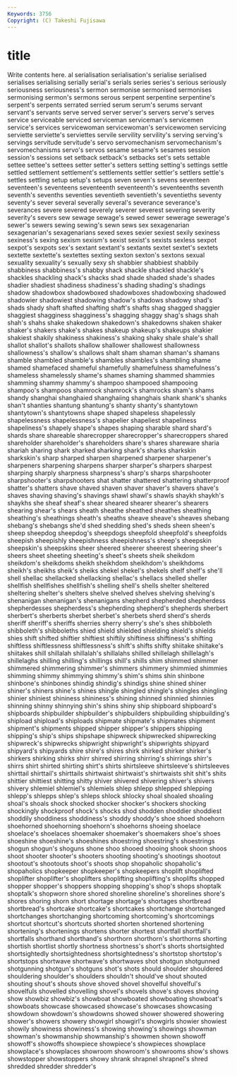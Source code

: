 ```yaml
---
Keywords: 3756 
Copyright: (C) Takeshi Fujisawa
---
```


# title

Write contents here.
al serialisation serialisation's serialise serialised serialises serialising serially serial's
serials series series's serious seriously seriousness seriousness's sermon sermonise sermonised
sermonises sermonising sermon's sermons serous serpent serpentine serpentine's serpent's serpents
serrated serried serum serum's serums servant servant's servants serve served
server server's servers serve's serves service serviceable serviced serviceman serviceman's
servicemen service's services servicewoman servicewoman's servicewomen servicing serviette serviette's serviettes
servile servility servility's serving serving's servings servitude servitude's servo servomechanism
servomechanism's servomechanisms servo's servos sesame sesame's sesames session session's sessions
set setback setback's setbacks set's sets settable settee settee's settees
setter setter's setters setting setting's settings settle settled settlement settlement's
settlements settler settler's settlers settle's settles settling setup setup's setups
seven seven's sevens seventeen seventeen's seventeens seventeenth seventeenth's seventeenths seventh
seventh's sevenths seventies seventieth seventieth's seventieths seventy seventy's sever several
severally several's severance severance's severances severe severed severely severer severest
severing severity severity's severs sew sewage sewage's sewed sewer sewerage
sewerage's sewer's sewers sewing sewing's sewn sews sex sexagenarian sexagenarian's
sexagenarians sexed sexes sexier sexiest sexily sexiness sexiness's sexing sexism
sexism's sexist sexist's sexists sexless sexpot sexpot's sexpots sex's sextant
sextant's sextants sextet sextet's sextets sextette sextette's sextettes sexting sexton
sexton's sextons sexual sexuality sexuality's sexually sexy sh shabbier shabbiest
shabbily shabbiness shabbiness's shabby shack shackle shackled shackle's shackles shackling
shack's shacks shad shade shaded shade's shades shadier shadiest shadiness
shadiness's shading shading's shadings shadow shadowbox shadowboxed shadowboxes shadowboxing shadowed
shadowier shadowiest shadowing shadow's shadows shadowy shad's shads shady shaft
shafted shafting shaft's shafts shag shagged shaggier shaggiest shagginess shagginess's
shagging shaggy shag's shags shah shah's shahs shake shakedown shakedown's
shakedowns shaken shaker shaker's shakers shake's shakes shakeup shakeup's shakeups
shakier shakiest shakily shakiness shakiness's shaking shaky shale shale's shall
shallot shallot's shallots shallow shallower shallowest shallowness shallowness's shallow's shallows
shalt sham shaman shaman's shamans shamble shambled shamble's shambles shambles's
shambling shame shamed shamefaced shameful shamefully shamefulness shamefulness's shameless shamelessly
shame's shames shaming shammed shammies shamming shammy shammy's shampoo shampooed
shampooing shampoo's shampoos shamrock shamrock's shamrocks sham's shams shandy shanghai
shanghaied shanghaiing shanghais shank shank's shanks shan't shanties shantung shantung's
shanty shanty's shantytown shantytown's shantytowns shape shaped shapeless shapelessly shapelessness
shapelessness's shapelier shapeliest shapeliness shapeliness's shapely shape's shapes shaping sharable
shard shard's shards share shareable sharecropper sharecropper's sharecroppers shared shareholder
shareholder's shareholders share's shares shareware sharia shariah sharing shark sharked
sharking shark's sharks sharkskin sharkskin's sharp sharped sharpen sharpened sharpener
sharpener's sharpeners sharpening sharpens sharper sharper's sharpers sharpest sharping sharply
sharpness sharpness's sharp's sharps sharpshooter sharpshooter's sharpshooters shat shatter shattered
shattering shatterproof shatter's shatters shave shaved shaven shaver shaver's shavers
shave's shaves shaving shaving's shavings shawl shawl's shawls shaykh shaykh's
shaykhs she sheaf sheaf's shear sheared shearer shearer's shearers shearing
shear's shears sheath sheathe sheathed sheathes sheathing sheathing's sheathings sheath's
sheaths sheave sheave's sheaves shebang shebang's shebangs she'd shed shedding
shed's sheds sheen sheen's sheep sheepdog sheepdog's sheepdogs sheepfold sheepfold's
sheepfolds sheepish sheepishly sheepishness sheepishness's sheep's sheepskin sheepskin's sheepskins sheer
sheered sheerer sheerest sheering sheer's sheers sheet sheeting sheeting's sheet's
sheets sheik sheikdom sheikdom's sheikdoms sheikh sheikhdom sheikhdom's sheikhdoms sheikh's
sheikhs sheik's sheiks shekel shekel's shekels shelf shelf's she'll shell
shellac shellacked shellacking shellac's shellacs shelled sheller shellfish shellfishes shellfish's
shelling shell's shells shelter sheltered sheltering shelter's shelters shelve shelved
shelves shelving shelving's shenanigan shenanigan's shenanigans shepherd shepherded shepherdess shepherdesses
shepherdess's shepherding shepherd's shepherds sherbert sherbert's sherberts sherbet sherbet's sherbets
sherd sherd's sherds sheriff sheriff's sheriffs sherries sherry sherry's she's
shes shibboleth shibboleth's shibboleths shied shield shielded shielding shield's shields
shies shift shifted shiftier shiftiest shiftily shiftiness shiftiness's shifting shiftless
shiftlessness shiftlessness's shift's shifts shifty shiitake shiitake's shiitakes shill shillalah
shillalah's shillalahs shilled shillelagh shillelagh's shillelaghs shilling shilling's shillings shill's
shills shim shimmed shimmer shimmered shimmering shimmer's shimmers shimmery shimmied
shimmies shimming shimmy shimmying shimmy's shim's shims shin shinbone shinbone's
shinbones shindig shindig's shindigs shine shined shiner shiner's shiners shine's
shines shingle shingled shingle's shingles shingling shinier shiniest shininess shininess's
shining shinned shinnied shinnies shinning shinny shinnying shin's shins shiny
ship shipboard shipboard's shipboards shipbuilder shipbuilder's shipbuilders shipbuilding shipbuilding's shipload
shipload's shiploads shipmate shipmate's shipmates shipment shipment's shipments shipped shipper
shipper's shippers shipping shipping's ship's ships shipshape shipwreck shipwrecked shipwrecking
shipwreck's shipwrecks shipwright shipwright's shipwrights shipyard shipyard's shipyards shire shire's
shires shirk shirked shirker shirker's shirkers shirking shirks shirr shirred
shirring shirring's shirrings shirr's shirrs shirt shirted shirting shirt's shirts
shirtsleeve shirtsleeve's shirtsleeves shirttail shirttail's shirttails shirtwaist shirtwaist's shirtwaists shit
shit's shits shittier shittiest shitting shitty shiver shivered shivering shiver's
shivers shivery shlemiel shlemiel's shlemiels shlep shlepp shlepped shlepping shlepp's
shlepps shlep's shleps shlock shlocky shoal shoaled shoaling shoal's shoals
shock shocked shocker shocker's shockers shocking shockingly shockproof shock's shocks
shod shodden shoddier shoddiest shoddily shoddiness shoddiness's shoddy shoddy's shoe
shoed shoehorn shoehorned shoehorning shoehorn's shoehorns shoeing shoelace shoelace's shoelaces
shoemaker shoemaker's shoemakers shoe's shoes shoeshine shoeshine's shoeshines shoestring shoestring's
shoestrings shogun shogun's shoguns shone shoo shooed shooing shook shoon
shoos shoot shooter shooter's shooters shooting shooting's shootings shootout shootout's
shootouts shoot's shoots shop shopaholic shopaholic's shopaholics shopkeeper shopkeeper's shopkeepers
shoplift shoplifted shoplifter shoplifter's shoplifters shoplifting shoplifting's shoplifts shopped shopper
shopper's shoppers shopping shopping's shop's shops shoptalk shoptalk's shopworn shore
shored shoreline shoreline's shorelines shore's shores shoring shorn short shortage
shortage's shortages shortbread shortbread's shortcake shortcake's shortcakes shortchange shortchanged shortchanges
shortchanging shortcoming shortcoming's shortcomings shortcut shortcut's shortcuts shorted shorten shortened
shortening shortening's shortenings shortens shorter shortest shortfall shortfall's shortfalls shorthand
shorthand's shorthorn shorthorn's shorthorns shorting shortish shortlist shortly shortness shortness's
short's shorts shortsighted shortsightedly shortsightedness shortsightedness's shortstop shortstop's shortstops shortwave
shortwave's shortwaves shot shotgun shotgunned shotgunning shotgun's shotguns shot's shots
should shoulder shouldered shouldering shoulder's shoulders shouldn't should've shout shouted
shouting shout's shouts shove shoved shovel shovelful shovelful's shovelfuls shovelled
shovelling shovel's shovels shove's shoves shoving show showbiz showbiz's showboat
showboated showboating showboat's showboats showcase showcased showcase's showcases showcasing showdown
showdown's showdowns showed shower showered showering shower's showers showery showgirl
showgirl's showgirls showier showiest showily showiness showiness's showing showing's showings
showman showman's showmanship showmanship's showmen shown showoff showoff's showoffs showpiece
showpiece's showpieces showplace showplace's showplaces showroom showroom's showrooms show's shows
showstopper showstoppers showy shrank shrapnel shrapnel's shred shredded shredder shredder's
